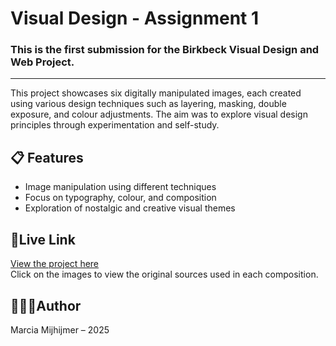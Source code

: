 # Visual Design - Assignment 1  
### This is the first submission for the Birkbeck Visual Design and Web Project.  
-----

This project showcases six digitally manipulated images, each created using various design techniques such as layering, masking, double exposure, and colour adjustments. The aim was to explore visual design principles through experimentation and self-study.

## 📋 Features
- Image manipulation using different techniques  
- Focus on typography, colour, and composition  
- Exploration of nostalgic and creative visual themes  

## 🔗Live Link
[View the project here](https://marshjaja.github.io/BB-Assignment-1/)  
Click on the images to view the original sources used in each composition.

## 👩🏾‍💻Author
Marcia Mijhijmer – 2025
